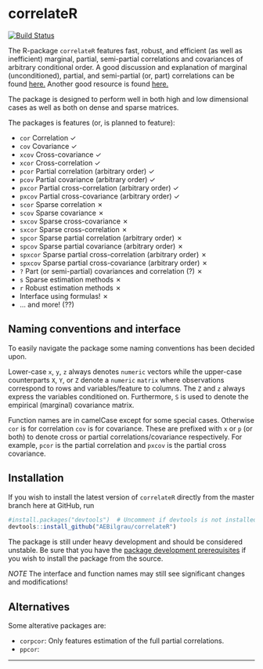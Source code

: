 correlateR
==========
[![Build Status](https://api.travis-ci.org/AEBilgrau/correlateR.svg?branch=master)](https://travis-ci.org/AEBilgrau/correlateR)

The R-package `correlateR` features fast, robust, and efficient (as well as inefficient) marginal, partial, semi-partial correlations and covariances of arbitrary conditional order. A good discussion and explanation of marginal (unconditioned), partial, and semi-partial (or, part) correlations can be found [here.](http://luna.cas.usf.edu/~mbrannic/files/regression/Partial.html) Another good resource is found [here.](http://www.johndcook.com/blog/2008/11/05/how-to-calculate-pearson-correlation-accurately/)

The package is designed to perform well in both high and low dimensional cases as well as both on dense and sparse matrices.

The packages is features (or, is planned to feature):
* `cor` Correlation ✓
* `cov` Covariance ✓
* `xcov` Cross-covariance ✓
* `xcor` Cross-correlation ✓
* `pcor` Partial correlation (arbitrary order) ✓
* `pcov` Partial covariance (arbitrary order) ✓
* `pxcor` Partial cross-correlation (arbitrary order) ✓
* `pxcov` Partial cross-covariance (arbitrary order) ✓
* `scor` Sparse correlation ✗
* `scov` Sparse covariance ✗
* `sxcov` Sparse cross-covariance ✗
* `sxcor` Sparse cross-correlation ✗
* `spcor` Sparse partial correlation (arbitrary order) ✗
* `spcov` Sparse partial covariance (arbitrary order) ✗
* `spxcor` Sparse partial cross-correlation (arbitrary order) ✗
* `spxcov` Sparse partial cross-covariance (arbitrary order) ✗
* `?` Part (or semi-partial) covariances and correlation (?) ✗
* `s` Sparse estimation methods ✗
* `r` Robust estimation methods ✗
* Interface using formulas! ✗
* ... and more! (??)


Naming conventions and interface
--------------------------------
To easily navigate the package some naming conventions has been decided upon.

Lower-case `x`, `y`, `z` always denotes `numeric` vectors while the upper-case counterparts `X`, `Y`, or `Z` denote a `numeric` `matrix` where observations correspond to rows and variables/feature to columns. The `Z` and `z` always express the variables conditioned on. Furthermore, `S` is used to denote the empirical (marginal) covariance matrix.

Function names are in camelCase except for some special cases. Otherwise `cor` is for correlation `cov` is for covariance. These are prefixed with `x` or `p` (or both) to denote cross or partial correlations/covariance respectively. For example, `pcor` is the partial correlation and `pxcov` is the partial cross covariance. 


Installation
------------
If you wish to install the latest version of `correlateR` directly from the master branch here at GitHub, run 

```R
#install.packages("devtools")  # Uncomment if devtools is not installed
devtools::install_github("AEBilgrau/correlateR")
```

The package is still under heavy development and should be considered unstable. Be sure that you have the [package development prerequisites](http://www.rstudio.com/ide/docs/packages/prerequisites) if you wish to install the package from the source.

*NOTE* The interface and function names may still see significant changes and
modifications!


Alternatives
------------
Some alterative packages are: 
* `corpcor`: Only features estimation of the full partial correlations.
* `ppcor`: 

------------
